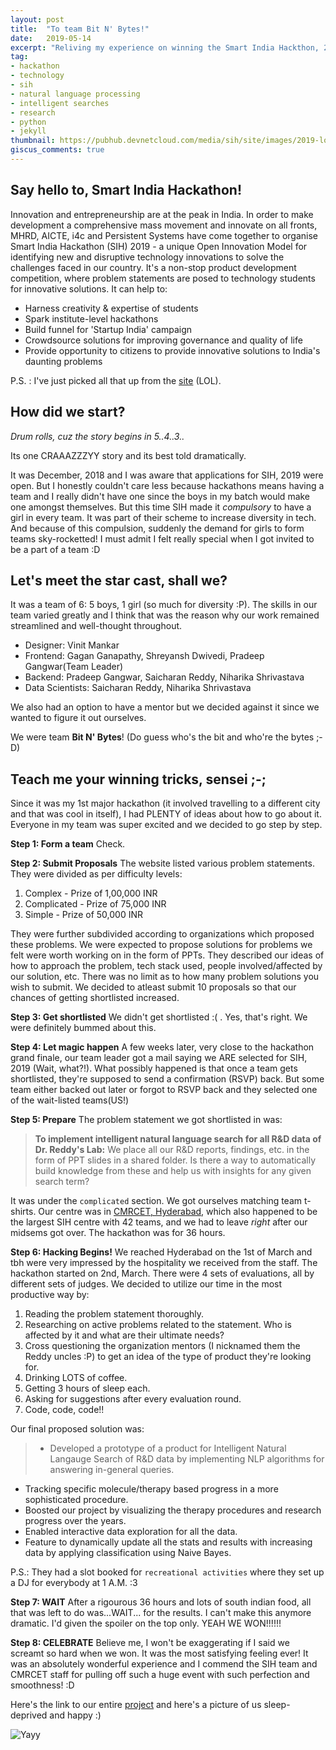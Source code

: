 ```yaml
---
layout: post
title:  "To team Bit N' Bytes!"
date:   2019-05-14
excerpt: "Reliving my experience on winning the Smart India Hackthon, 2019"
tag:
- hackathon 
- technology
- sih
- natural language processing
- intelligent searches
- research
- python
- jekyll
thumbnail: https://pubhub.devnetcloud.com/media/sih/site/images/2019-logo/drawable-xxxhdpi/logo.png
giscus_comments: true
---
```


## Say hello to, Smart India Hackathon!

Innovation and entrepreneurship are at the peak in India. In order to make development a comprehensive mass movement and innovate on all fronts, MHRD, AICTE, i4c and Persistent Systems have come together to organise Smart India Hackathon (SIH) 2019 - a unique Open Innovation Model for identifying new and disruptive technology innovations to solve the challenges faced in our country. It's a non-stop product development competition, where problem statements are posed to technology students for innovative solutions. It can help to:

- Harness creativity & expertise of students
- Spark institute-level hackathons
- Build funnel for 'Startup India' campaign
- Crowdsource solutions for improving governance and quality of life
- Provide opportunity to citizens to provide innovative solutions to India's daunting problems

P.S. : I've just picked all that up from the [site](https://www.sih.gov.in/) (LOL).


## How did we start?

*Drum rolls, cuz the story begins in 5..4..3..*

Its one CRAAAZZZYY story and its best told dramatically.

It was December, 2018 and I was aware that applications for SIH, 2019 were open. But I honestly couldn't care less because hackathons means having a team and I really didn't have one since the boys in my batch would make one amongst themselves. But this time SIH made it *compulsory* to have a girl in every team. It was part of their scheme to increase diversity in tech. And because of this compulsion, suddenly the demand for girls to form teams sky-rocketted! I must admit I felt really special when I got invited to be a part of a team :D

## Let's meet the star cast, shall we?

It was a team of 6: 5 boys, 1 girl (so much for diversity :P). The skills in our team varied greatly and I think that was the reason why our work remained streamlined and well-thought throughout.

- Designer: Vinit Mankar
- Frontend: Gagan Ganapathy, Shreyansh Dwivedi, Pradeep Gangwar(Team Leader)
- Backend: Pradeep Gangwar, Saicharan Reddy, Niharika Shrivastava
- Data Scientists: Saicharan Reddy, Niharika Shrivastava 

We also had an option to have a mentor but we decided against it since we wanted to figure it out ourselves.

We were team **Bit N' Bytes**! (Do guess who's the bit and who're the bytes ;-D)

## Teach me your winning tricks, sensei ;-;

Since it was my 1st major hackathon (it involved travelling to a different city and that was cool in itself), I had PLENTY of ideas about how to go about it. Everyone in my team was super excited and we decided to go step by step. 

**Step 1: Form a team** Check.

**Step 2: Submit Proposals** The website listed various problem statements. They were divided as per difficulty levels:

1. Complex - Prize of 1,00,000 INR
2. Complicated - Prize of 75,000 INR
3. Simple - Prize of 50,000 INR

They were further subdivided according to organizations which proposed these problems. We were expected to propose solutions for problems we felt were worth working on in the form of PPTs. They described our ideas of how to approach the problem, tech stack used, people involved/affected by our solution, etc. There was no limit as to how many problem solutions you wish to submit. We decided to atleast submit 10 proposals so that our chances of getting shortlisted increased.

**Step 3: Get shortlisted** We didn't get shortlisted :( . Yes, that's right. We were definitely bummed about this.

**Step 4: Let magic happen** A few weeks later, very close to the hackathon grand finale, our team leader got a mail saying we ARE selected for SIH, 2019 (Wait, what?!). What possibly happened is that once a team gets shortlisted, they're supposed to send a confirmation (RSVP) back. But some team either backed out later or forgot to RSVP back and they selected one of the wait-listed teams(US!) 

**Step 5: Prepare** The problem statement we got shortlisted in was:

>  **To implement intelligent natural language search for all R&D data of Dr. Reddy's Lab:** We place all our R&D reports, findings, etc. in the form of PPT slides in a shared folder. Is there a way to automatically build knowledge from these and help us with insights for any given search term? 

It was under the `complicated` section. We got ourselves matching team t-shirts. Our centre was in [CMRCET, Hyderabad](http://www.cmrcet.ac.in/), which also happened to be the largest SIH centre with 42 teams, and we had to leave *right* after our midsems got over. The hackathon was for 36 hours. 

**Step 6: Hacking Begins!** We reached Hyderabad on the 1st of March and tbh were very impressed by the hospitality we received from the staff. The hackathon started on 2nd, March. There were 4 sets of evaluations, all by different sets of judges. We decided to utilize our time in the most productive way by:

1. Reading the problem statement thoroughly.
2. Researching on active problems related to the statement. Who is affected by it and what are their ultimate needs?
3. Cross questioning the organization mentors (I nicknamed them the Reddy uncles :P) to get an idea of the type of product they're looking for.
4. Drinking LOTS of coffee.
5. Getting 3 hours of sleep each.
6. Asking for suggestions after every evaluation round.
7. Code, code, code!!

Our final proposed solution was:

> - Developed a prototype of a product for Intelligent Natural Langauge Search of R&D data by implementing NLP algorithms for answering in-general queries.
- Tracking specific molecule/therapy based progress in a more sophisticated procedure.
- Boosted our project by visualizing the therapy procedures and research progress over the years.
- Enabled interactive data exploration for all the data.
- Feature to dynamically update all the stats and results with increasing data by applying classification using Naive Bayes.

P.S.: They had a slot booked for `recreational activities` where they set up a DJ for everybody at 1 A.M. :3


**Step 7: WAIT** After a rigourous 36 hours and lots of south indian food, all that was left to do was...WAIT... for the results. I can't make this anymore dramatic. I'd given the spoiler on the top only. YEAH WE WON!!!!!! 

**Step 8: CELEBRATE** Believe me, I won't be exaggerating if I said we screamt so hard when we won. It was the most satisfying feeling ever! It was an absolutely wonderful experience and I commend the SIH team and CMRCET staff for pulling off such a huge event with such perfection and smoothness! :D


Here's the link to our entire [project](https://github.com/OrionStar25/Smart-India-Hackathon-2019) and here's a picture of us sleep-deprived and happy :)

![Yayy](https://scontent.fbom19-2.fna.fbcdn.net/v/t1.0-9/53563600_2247968115264508_6424803473136549888_n.jpg?_nc_cat=104&_nc_ht=scontent.fbom19-2.fna&oh=62bd3ddec70432283ddba9ff19fee536&oe=5D55B35B)
